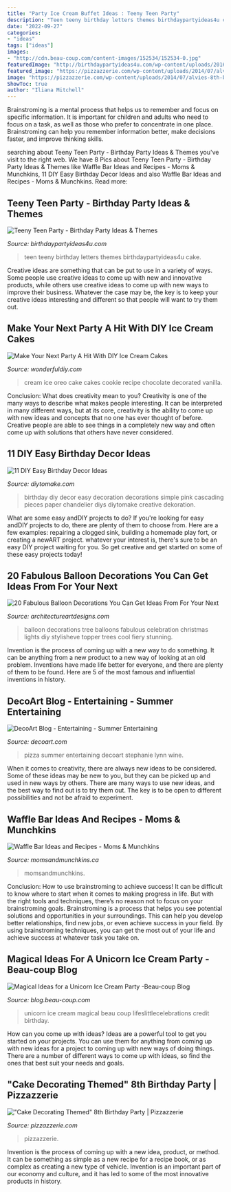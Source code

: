 ```yaml
---
title: "Party Ice Cream Buffet Ideas : Teeny Teen Party"
description: "Teen teeny birthday letters themes birthdaypartyideas4u cake"
date: "2022-09-27"
categories:
- "ideas"
tags: ["ideas"]
images:
- "http://cdn.beau-coup.com/content-images/152534/152534-0.jpg"
featuredImage: "http://birthdaypartyideas4u.com/wp-content/uploads/2016/10/Teeny-Teen-Party-Cake.jpg"
featured_image: "https://pizzazzerie.com/wp-content/uploads/2014/07/alvies-8th-birthday-060.jpg"
image: "https://pizzazzerie.com/wp-content/uploads/2014/07/alvies-8th-birthday-060.jpg"
ShowToc: true
author: "Iliana Mitchell"
---
```



Brainstroming is a mental process that helps us to remember and focus on specific information. It is important for children and adults who need to focus on a task, as well as those who prefer to concentrate in one place. Brainstroming can help you remember information better, make decisions faster, and improve thinking skills.

	

		
searching about Teeny Teen Party - Birthday Party Ideas &amp; Themes you've visit to the right web. We have 8 Pics about Teeny Teen Party - Birthday Party Ideas &amp; Themes like Waffle Bar Ideas and Recipes - Moms &amp; Munchkins, 11 DIY Easy Birthday Decor Ideas and also Waffle Bar Ideas and Recipes - Moms &amp; Munchkins. Read more:
		
    
## Teeny Teen Party - Birthday Party Ideas &amp; Themes

<img loading=lazy src="http://birthdaypartyideas4u.com/wp-content/uploads/2016/10/Teeny-Teen-Party-Cake.jpg" onerror="this.onerror=null;this.src='https://tse3.mm.bing.net/th?id=OIP.YScZ9YujMXUiGZiZCY7aQAHaLH&amp;pid=15.1';" alt="Teeny Teen Party - Birthday Party Ideas &amp; Themes">

_Source: birthdaypartyideas4u.com_

>teen teeny birthday letters themes birthdaypartyideas4u cake. 

	

Creative ideas are something that can be put to use in a variety of ways. Some people use creative ideas to come up with new and innovative products, while others use creative ideas to come up with new ways to improve their business. Whatever the case may be, the key is to keep your creative ideas interesting and different so that people will want to try them out.

    
## Make Your Next Party A Hit With DIY Ice Cream Cakes

<img loading=lazy src="https://cdn.wonderfuldiy.com/wp-content/uploads/2016/06/Oreo-Ice-Cream-Cake.jpg" onerror="this.onerror=null;this.src='https://tse4.mm.bing.net/th?id=OIP.P9F7zwLGtY-1tZFIRbL8sQHaLG&amp;pid=15.1';" alt="Make Your Next Party A Hit With DIY Ice Cream Cakes">

_Source: wonderfuldiy.com_

>cream ice oreo cake cakes cookie recipe chocolate decorated vanilla. 

	

Conclusion: What does creativity mean to you?
Creativity is one of the many ways to describe what makes people interesting. It can be interpreted in many different ways, but at its core, creativity is the ability to come up with new ideas and concepts that no one has ever thought of before. Creative people are able to see things in a completely new way and often come up with solutions that others have never considered.

    
## 11 DIY Easy Birthday Decor Ideas

<img loading=lazy src="https://www.diytomake.com/wp-content/uploads/2015/09/Cascading-Pink.jpg" onerror="this.onerror=null;this.src='https://tse1.mm.bing.net/th?id=OIP.ShIUAfxBwrBFdZP1GoBLVwHaLH&amp;pid=15.1';" alt="11 DIY Easy Birthday Decor Ideas">

_Source: diytomake.com_

>birthday diy decor easy decoration decorations simple pink cascading pieces paper chandelier diys diytomake creative dekoration. 

	

What are some easy andDIY projects to do?
If you're looking for easy andDIY projects to do, there are plenty of them to choose from. Here are a few examples: repairing a clogged sink, building a homemade play fort, or creating a newART project. whatever your interest is, there's sure to be an easy DIY project waiting for you. So get creative and get started on some of these easy projects today!

    
## 20 Fabulous Balloon Decorations You Can Get Ideas From For Your Next

<img loading=lazy src="https://www.architectureartdesigns.com/wp-content/uploads/2014/12/20-Fabulous-Balloon-Decorations-You-Can-Get-Ideas-From-For-Your-Next-Celebration-3-630x840.jpg" onerror="this.onerror=null;this.src='https://tse2.mm.bing.net/th?id=OIP.ggaNL_p-5IBa31vhn9cO3wHaJ4&amp;pid=15.1';" alt="20 Fabulous Balloon Decorations You Can Get Ideas From For Your Next">

_Source: architectureartdesigns.com_

>balloon decorations tree balloons fabulous celebration christmas lights diy stylisheve topper trees cool fiery stunning. 

	

Invention is the process of coming up with a new way to do something. It can be anything from a new product to a new way of looking at an old problem. Inventions have made life better for everyone, and there are plenty of them to be found. Here are 5 of the most famous and influential inventions in history.

    
## DecoArt Blog - Entertaining - Summer Entertaining

<img loading=lazy src="https://www.decoart.com/blog/uploads/Grilled_Pizza_Party_blackboxsummer__zpsh8kchgez.jpg" onerror="this.onerror=null;this.src='https://tse3.mm.bing.net/th?id=OIP.BYZ2yjlay6nKm6Mzr4YKSgHaLL&amp;pid=15.1';" alt="DecoArt Blog - Entertaining - Summer Entertaining">

_Source: decoart.com_

>pizza summer entertaining decoart stephanie lynn wine. 

	

When it comes to creativity, there are always new ideas to be considered. Some of these ideas may be new to you, but they can be picked up and used in new ways by others. There are many ways to use new ideas, and the best way to find out is to try them out. The key is to be open to different possibilities and not be afraid to experiment.

    
## Waffle Bar Ideas And Recipes - Moms &amp; Munchkins

<img loading=lazy src="https://www.momsandmunchkins.ca/wp-content/uploads/2017/10/waffle-bar-5-683x1024.jpg" onerror="this.onerror=null;this.src='https://tse4.mm.bing.net/th?id=OIP.ioT3ZcP6R3TBOYjIVBaWYgHaLG&amp;pid=15.1';" alt="Waffle Bar Ideas and Recipes - Moms &amp; Munchkins">

_Source: momsandmunchkins.ca_

>momsandmunchkins. 

	

Conclusion: How to use brainstroming to achieve success!
It can be difficult to know where to start when it comes to making progress in life. But with the right tools and techniques, there’s no reason not to focus on your brainstroming goals. Brainstroming is a process that helps you see potential solutions and opportunities in your surroundings. This can help you develop better relationships, find new jobs, or even achieve success in your field. By using brainstroming techniques, you can get the most out of your life and achieve success at whatever task you take on.

    
## Magical Ideas For A Unicorn Ice Cream Party -Beau-coup Blog

<img loading=lazy src="http://cdn.beau-coup.com/content-images/152534/152534-0.jpg" onerror="this.onerror=null;this.src='https://tse2.mm.bing.net/th?id=OIP.MDlL9fe0MAn7S2YkqeAxtQHaLH&amp;pid=15.1';" alt="Magical Ideas for a Unicorn Ice Cream Party -Beau-coup Blog">

_Source: blog.beau-coup.com_

>unicorn ice cream magical beau coup lifeslittlecelebrations credit birthday. 

	

How can you come up with ideas?
Ideas are a powerful tool to get you started on your projects. You can use them for anything from coming up with new ideas for a project to coming up with new ways of doing things. There are a number of different ways to come up with ideas, so find the ones that best suit your needs and goals.

    
## &quot;Cake Decorating Themed&quot; 8th Birthday Party | Pizzazzerie

<img loading=lazy src="https://pizzazzerie.com/wp-content/uploads/2014/07/alvies-8th-birthday-060.jpg" onerror="this.onerror=null;this.src='https://tse3.mm.bing.net/th?id=OIP.AdfbvGvT5A_hJDjEe-E5igHaLH&amp;pid=15.1';" alt="&quot;Cake Decorating Themed&quot; 8th Birthday Party | Pizzazzerie">

_Source: pizzazzerie.com_

>pizzazzerie. 

	

Invention is the process of coming up with a new idea, product, or method. It can be something as simple as a new recipe for a recipe book, or as complex as creating a new type of vehicle. Invention is an important part of our economy and culture, and it has led to some of the most innovative products in history.

